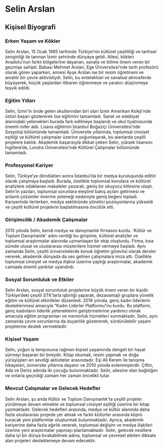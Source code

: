 # Selin Arslan
## Kişisel Biyografi

### Erken Yaşam ve Kökler
Selin Arslan, 15 Ocak 1985 tarihinde Türkiye’nin kültürel çeşitliliği ve tarihsel zenginliği ile tanınan İzmir şehrinde dünyaya geldi. Ailesi, kökleri Anadolu'nun farklı bölgelerine dayanan, sanata ve bilime önem veren bir geçmişe sahipti. Babası Mehmet Arslan, Ege Üniversitesi’nde tarih profesörü olarak görev yaparken, annesi Ayşe Arslan ise bir resim öğretmeni ve amatör bir çevre aktivistiydi. Selin, bu entelektüel ve sanatsal atmosferde büyüyerek, küçük yaşlardan itibaren öğrenmeye ve yaratıcı düşünmeye teşvik edildi.

### Eğitim Yılları
Selin, İzmir’in önde gelen okullarından biri olan İzmir Amerikan Koleji'nde üstün başarı göstererek lise eğitimini tamamladı. Sanat ve edebiyat alanındaki yetenekleri burada fark edilmeye başlandı ve okul tiyatrosunda önemli roller aldı. Lisans eğitimini İstanbul Boğaziçi Üniversitesi’nde Sosyoloji bölümünde tamamladı. Üniversite yıllarında, toplumsal cinsiyet eşitliği ve kültürel çalışmalar üzerine yoğunlaşarak, bu alanlarda çeşitli projelere katıldı. Akademik başarısıyla dikkat çeken Selin, yüksek lisansını İngiltere’de, Londra Üniversitesi’nde Kültürel Çalışmalar bölümünde tamamladı.

### Profesyonel Kariyer
Selin, Türkiye’ye döndükten sonra İstanbul’da bir medya kuruluşunda editör olarak çalışmaya başladı. Burada, özellikle toplumsal konulara ve kültürel analizlere odaklanan makaleler yazarak, geniş bir okuyucu kitlesine ulaştı. Selin’in yazıları, toplumsal sorunlara eleştirel bakış açıları getirmesi ve anlamlı çözümler önerme yeteneği nedeniyle geniş beğeni topladı. Kariyerinde ilerlerken, medya sektöründe yönetici pozisyonlarına yükseldi ve çeşitli kültürel projelerin başlatılmasına öncülük etti.

### Girişimcilik / Akademik Çalışmalar
2015 yılında Selin, kendi medya ve danışmanlık firmasını kurdu. 'Kültür ve Toplum Danışmanlık' adını verdiği bu girişimle, kültürel analizler ve toplumsal araştırmalar alanında uzmanlaşan bir ekip oluşturdu. Firma, kısa sürede ulusal ve uluslararası müşterilere hizmet vermeye başladı. Aynı zamanda Selin, çeşitli üniversitelerde konuk öğretim görevlisi olarak dersler vererek, akademik dünyada da ses getiren çalışmalara imza attı. Özellikle toplumsal cinsiyet ve medya ilişkisi üzerine yaptığı araştırmalar, akademik camiada önemli yankılar uyandırdı.

### Sosyal Sorumluluk ve Etkiler
Selin Arslan, sosyal sorumluluk projelerine büyük önem veren bir kişidir. Türkiye’deki çeşitli STK’larla işbirliği yaparak, dezavantajlı gruplara yönelik eğitim ve kültürel etkinlikler düzenledi. 2019 yılında, genç kadın liderlerin desteklenmesi amacıyla “Kadın Liderler Platformu”nu kurdu. Bu platform, genç kadınların liderlik yeteneklerini geliştirmelerine yardımcı olmak amacıyla eğitim programları ve mentorluk hizmetleri sunmaktadır. Selin, aynı zamanda çevre sorunlarına da duyarlılık göstererek, sürdürülebilir yaşam projelerine destek vermektedir.

### Kişisel Yaşam
Selin, yoğun iş temposuna rağmen kişisel yaşamında dengeli bir hayat sürmeyi başaran bir bireydir. Kitap okumak, resim yapmak ve doğa yürüyüşleri en sevdiği aktiviteler arasındadır. Eşi Ali Kerem ile tanışma hikayeleri, üniversite yıllarına dayanır ve 2010 yılında evlenmişlerdir. Çiftin, Ada ve Deniz adında iki çocuğu bulunmaktadır. Selin, ailesine olan bağlılığını ve onlarla geçirdiği zamanı her zaman öncelikli tutar.

### Mevcut Çalışmalar ve Gelecek Hedefler
Selin Arslan, şu anda Kültür ve Toplum Danışmanlık’ta çeşitli projeler yürütmeye devam etmekte ve toplumsal cinsiyet eşitliği üzerine bir kitap yazmaktadır. Gelecek hedefleri arasında, medya ve kültür alanında daha fazla uluslararası projede yer almak ve farklı kültürler arasında köprü kuracak yeni platformlar oluşturmak bulunmaktadır. Ayrıca, akademik kariyerine daha fazla ağırlık vererek, toplumsal değişim ve medya ilişkileri üzerine yeni araştırmalar yapmayı planlamaktadır. Selin, gelecek nesillere daha iyi bir dünya bırakabilmek adına, toplumsal ve çevresel etkileri dikkate alan projeleri desteklemeye devam edecektir.